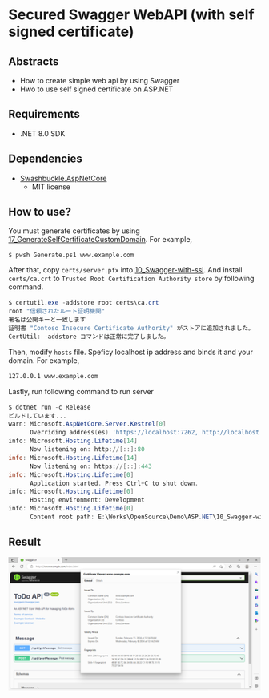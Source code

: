 # Secured Swagger WebAPI (with self signed certificate)

## Abstracts

* How to create simple web api by using Swagger
* Hwo to use self signed certificate on ASP.NET

## Requirements

* .NET 8.0 SDK

## Dependencies

* [Swashbuckle.AspNetCore](https://github.com/domaindrivendev/Swashbuckle.AspNetCore)
  * MIT license

## How to use?

You must generate certificates by using [17_GenerateSelfCertificateCustomDomain](../../Misc/17_GenerateSelfCertificateCustomDomain).
For example,

````pwoershell
$ pwsh Generate.ps1 www.example.com
````

After that, copy `certs/server.pfx` into [10_Swagger-with-ssl](10_Swagger-with-ssl).
And install `certs/ca.crt` to `Trusted Root Certification Authority store` by following command.

````powershell
$ certutil.exe -addstore root certs\ca.crt
root "信頼されたルート証明機関"
署名は公開キーと一致します
証明書 "Contoso Insecure Certificate Authority" がストアに追加されました。
CertUtil: -addstore コマンドは正常に完了しました。
````

Then, modify `hosts` file. Speficy localhost ip address and binds it and your domain.
For example,

````txt
127.0.0.1 www.example.com
````

Lastly, run following command to run server

````powershell
$ dotnet run -c Release
ビルドしています...
warn: Microsoft.AspNetCore.Server.Kestrel[0]
      Overriding address(es) 'https://localhost:7262, http://localhost:5287'. Binding to endpoints defined via IConfiguration and/or UseKestrel() instead.
info: Microsoft.Hosting.Lifetime[14]
      Now listening on: http://[::]:80
info: Microsoft.Hosting.Lifetime[14]
      Now listening on: https://[::]:443
info: Microsoft.Hosting.Lifetime[0]
      Application started. Press Ctrl+C to shut down.
info: Microsoft.Hosting.Lifetime[0]
      Hosting environment: Development
info: Microsoft.Hosting.Lifetime[0]
      Content root path: E:\Works\OpenSource\Demo\ASP.NET\10_Swagger-with-ssl\
````

## Result

[![swagger](./images/preview.png "swagger")](./images/preview.png)
